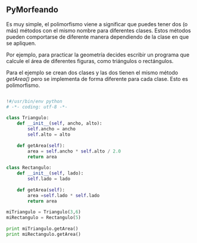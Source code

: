 ## PyMorfeando

Es muy simple, el polimorfismo viene a significar que puedes tener dos (o más) métodos con el mismo nombre para diferentes clases. Estos métodos pueden comportarse de diferente manera dependiendo de la clase en que se apliquen.

Por ejemplo, para practicar la geometría decides escribir un programa que calcule el área de diferentes figuras, como triángulos o rectángulos.

Para el ejemplo se crean dos clases y las dos tienen el mismo método *getArea()* pero se implementa de forma diferente para cada clase. Esto es polimorfismo.
```python

!#/usr/bin/env python
# -*- coding: utf-8 -*-
 
class Triangulo:
    def __init__(self, ancho, alto):
        self.ancho = ancho
        self.alto = alto
     
    def getArea(self):
        area = self.ancho * self.alto / 2.0
        return area
        
class Rectangulo:
    def __init__(self, lado):
        self.lado = lado
        
    def getArea(self):
        area =self.lado * self.lado
        return area
        
miTriangulo = Triangulo(3,6)
miRectangulo = Rectangulo(5)
 
print miTriangulo.getArea()
print miRectangulo.getArea()
```

